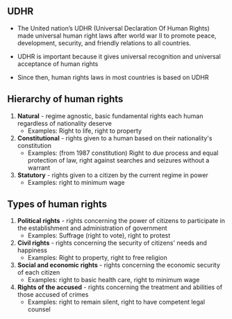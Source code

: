 ## UDHR
- The United nation’s UDHR (Universal Declaration Of Human Rights) made universal human right laws after world war II to promote peace, development, security, and friendly relations to all countries. 
- UDHR is important because it gives universal recognition and universal acceptance of human rights

- Since then, human rights laws in most countries is based on UDHR

## Hierarchy of human rights
1. **Natural** - regime agnostic, basic fundamental rights each human regardless of nationality deserve
	- Examples: Right to life, right to property
2. **Constitutional** - rights given to a human based on their nationality's constitution
	- Examples: (from 1987 constitution) Right to due process and equal protection of law, right against searches and seizures without a warrant
3. **Statutory** - rights given to a citizen by the current regime in power
	- Examples: right to minimum wage

## Types of human rights
1. **Political rights** - rights concerning the power of citizens to participate in the establishment and administration of government
	- Examples: Suffrage (right to vote), right to protest
2. **Civil rights** - rights concerning the security of citizens' needs and happiness
	- Examples: Right to property, right to free religion
3. **Social and economic rights** - rights concerning the economic security of each citizen
	- Examples: right to basic health care, right to minimum wage
4. **Rights of the accused** - rights concerning the treatment and abilities of those accused of crimes
	- Examples: right to remain silent, right to have competent legal counsel